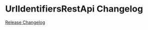 # UrlIdentifiersRestApi Changelog

[Release Changelog](https://github.com/spryker/url-identifiers-rest-api/releases)
